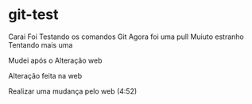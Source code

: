 # git-test
Carai Foi Testando os comandos Git
Agora foi uma pull
Muiuto estranho
Tentando mais uma

Mudei após o Alteração web

Alteração feita na web

Realizar uma mudança pelo web (4:52)
